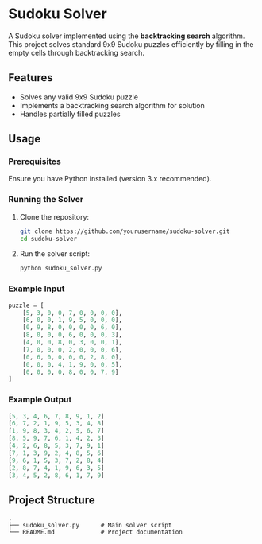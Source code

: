 # Sudoku Solver

A Sudoku solver implemented using the **backtracking search** algorithm. This project solves standard 9x9 Sudoku puzzles efficiently by filling in the empty cells through backtracking search.

## Features

- Solves any valid 9x9 Sudoku puzzle
- Implements a backtracking search algorithm for solution
- Handles partially filled puzzles

## Usage

### Prerequisites

Ensure you have Python installed (version 3.x recommended).

### Running the Solver

1. Clone the repository:

   ```bash
   git clone https://github.com/yourusername/sudoku-solver.git
   cd sudoku-solver
   ```

2. Run the solver script:

   ```bash
   python sudoku_solver.py
   ```

### Example Input

```python
puzzle = [
    [5, 3, 0, 0, 7, 0, 0, 0, 0],
    [6, 0, 0, 1, 9, 5, 0, 0, 0],
    [0, 9, 8, 0, 0, 0, 0, 6, 0],
    [8, 0, 0, 0, 6, 0, 0, 0, 3],
    [4, 0, 0, 8, 0, 3, 0, 0, 1],
    [7, 0, 0, 0, 2, 0, 0, 0, 6],
    [0, 6, 0, 0, 0, 0, 2, 8, 0],
    [0, 0, 0, 4, 1, 9, 0, 0, 5],
    [0, 0, 0, 0, 8, 0, 0, 7, 9]
]
```

### Example Output

```python
[5, 3, 4, 6, 7, 8, 9, 1, 2]
[6, 7, 2, 1, 9, 5, 3, 4, 8]
[1, 9, 8, 3, 4, 2, 5, 6, 7]
[8, 5, 9, 7, 6, 1, 4, 2, 3]
[4, 2, 6, 8, 5, 3, 7, 9, 1]
[7, 1, 3, 9, 2, 4, 8, 5, 6]
[9, 6, 1, 5, 3, 7, 2, 8, 4]
[2, 8, 7, 4, 1, 9, 6, 3, 5]
[3, 4, 5, 2, 8, 6, 1, 7, 9]
```

## Project Structure

```
.
├── sudoku_solver.py      # Main solver script
└── README.md             # Project documentation
```

